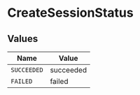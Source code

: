 # CreateSessionStatus


## Values

| Name        | Value       |
| ----------- | ----------- |
| `SUCCEEDED` | succeeded   |
| `FAILED`    | failed      |